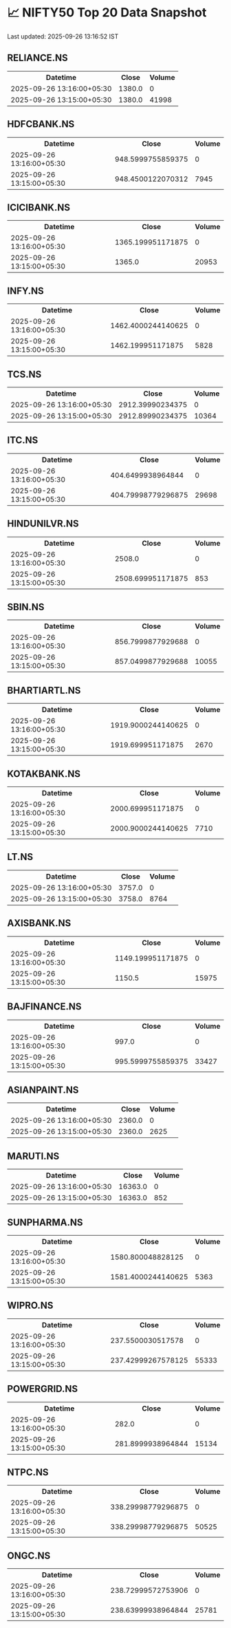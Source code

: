 # 📈 NIFTY50 Top 20 Data Snapshot

Last updated: 2025-09-26 13:16:52 IST

## RELIANCE.NS

<table>
  <tr><th>Datetime</th><th>Close</th><th>Volume</th></tr>
  <tr><td>2025-09-26 13:16:00+05:30</td><td>1380.0</td><td>0</td></tr>
  <tr><td>2025-09-26 13:15:00+05:30</td><td>1380.0</td><td>41998</td></tr>
</table>

## HDFCBANK.NS

<table>
  <tr><th>Datetime</th><th>Close</th><th>Volume</th></tr>
  <tr><td>2025-09-26 13:16:00+05:30</td><td>948.5999755859375</td><td>0</td></tr>
  <tr><td>2025-09-26 13:15:00+05:30</td><td>948.4500122070312</td><td>7945</td></tr>
</table>

## ICICIBANK.NS

<table>
  <tr><th>Datetime</th><th>Close</th><th>Volume</th></tr>
  <tr><td>2025-09-26 13:16:00+05:30</td><td>1365.199951171875</td><td>0</td></tr>
  <tr><td>2025-09-26 13:15:00+05:30</td><td>1365.0</td><td>20953</td></tr>
</table>

## INFY.NS

<table>
  <tr><th>Datetime</th><th>Close</th><th>Volume</th></tr>
  <tr><td>2025-09-26 13:16:00+05:30</td><td>1462.4000244140625</td><td>0</td></tr>
  <tr><td>2025-09-26 13:15:00+05:30</td><td>1462.199951171875</td><td>5828</td></tr>
</table>

## TCS.NS

<table>
  <tr><th>Datetime</th><th>Close</th><th>Volume</th></tr>
  <tr><td>2025-09-26 13:16:00+05:30</td><td>2912.39990234375</td><td>0</td></tr>
  <tr><td>2025-09-26 13:15:00+05:30</td><td>2912.89990234375</td><td>10364</td></tr>
</table>

## ITC.NS

<table>
  <tr><th>Datetime</th><th>Close</th><th>Volume</th></tr>
  <tr><td>2025-09-26 13:16:00+05:30</td><td>404.6499938964844</td><td>0</td></tr>
  <tr><td>2025-09-26 13:15:00+05:30</td><td>404.79998779296875</td><td>29698</td></tr>
</table>

## HINDUNILVR.NS

<table>
  <tr><th>Datetime</th><th>Close</th><th>Volume</th></tr>
  <tr><td>2025-09-26 13:16:00+05:30</td><td>2508.0</td><td>0</td></tr>
  <tr><td>2025-09-26 13:15:00+05:30</td><td>2508.699951171875</td><td>853</td></tr>
</table>

## SBIN.NS

<table>
  <tr><th>Datetime</th><th>Close</th><th>Volume</th></tr>
  <tr><td>2025-09-26 13:16:00+05:30</td><td>856.7999877929688</td><td>0</td></tr>
  <tr><td>2025-09-26 13:15:00+05:30</td><td>857.0499877929688</td><td>10055</td></tr>
</table>

## BHARTIARTL.NS

<table>
  <tr><th>Datetime</th><th>Close</th><th>Volume</th></tr>
  <tr><td>2025-09-26 13:16:00+05:30</td><td>1919.9000244140625</td><td>0</td></tr>
  <tr><td>2025-09-26 13:15:00+05:30</td><td>1919.699951171875</td><td>2670</td></tr>
</table>

## KOTAKBANK.NS

<table>
  <tr><th>Datetime</th><th>Close</th><th>Volume</th></tr>
  <tr><td>2025-09-26 13:16:00+05:30</td><td>2000.699951171875</td><td>0</td></tr>
  <tr><td>2025-09-26 13:15:00+05:30</td><td>2000.9000244140625</td><td>7710</td></tr>
</table>

## LT.NS

<table>
  <tr><th>Datetime</th><th>Close</th><th>Volume</th></tr>
  <tr><td>2025-09-26 13:16:00+05:30</td><td>3757.0</td><td>0</td></tr>
  <tr><td>2025-09-26 13:15:00+05:30</td><td>3758.0</td><td>8764</td></tr>
</table>

## AXISBANK.NS

<table>
  <tr><th>Datetime</th><th>Close</th><th>Volume</th></tr>
  <tr><td>2025-09-26 13:16:00+05:30</td><td>1149.199951171875</td><td>0</td></tr>
  <tr><td>2025-09-26 13:15:00+05:30</td><td>1150.5</td><td>15975</td></tr>
</table>

## BAJFINANCE.NS

<table>
  <tr><th>Datetime</th><th>Close</th><th>Volume</th></tr>
  <tr><td>2025-09-26 13:16:00+05:30</td><td>997.0</td><td>0</td></tr>
  <tr><td>2025-09-26 13:15:00+05:30</td><td>995.5999755859375</td><td>33427</td></tr>
</table>

## ASIANPAINT.NS

<table>
  <tr><th>Datetime</th><th>Close</th><th>Volume</th></tr>
  <tr><td>2025-09-26 13:16:00+05:30</td><td>2360.0</td><td>0</td></tr>
  <tr><td>2025-09-26 13:15:00+05:30</td><td>2360.0</td><td>2625</td></tr>
</table>

## MARUTI.NS

<table>
  <tr><th>Datetime</th><th>Close</th><th>Volume</th></tr>
  <tr><td>2025-09-26 13:16:00+05:30</td><td>16363.0</td><td>0</td></tr>
  <tr><td>2025-09-26 13:15:00+05:30</td><td>16363.0</td><td>852</td></tr>
</table>

## SUNPHARMA.NS

<table>
  <tr><th>Datetime</th><th>Close</th><th>Volume</th></tr>
  <tr><td>2025-09-26 13:16:00+05:30</td><td>1580.800048828125</td><td>0</td></tr>
  <tr><td>2025-09-26 13:15:00+05:30</td><td>1581.4000244140625</td><td>5363</td></tr>
</table>

## WIPRO.NS

<table>
  <tr><th>Datetime</th><th>Close</th><th>Volume</th></tr>
  <tr><td>2025-09-26 13:16:00+05:30</td><td>237.5500030517578</td><td>0</td></tr>
  <tr><td>2025-09-26 13:15:00+05:30</td><td>237.42999267578125</td><td>55333</td></tr>
</table>

## POWERGRID.NS

<table>
  <tr><th>Datetime</th><th>Close</th><th>Volume</th></tr>
  <tr><td>2025-09-26 13:16:00+05:30</td><td>282.0</td><td>0</td></tr>
  <tr><td>2025-09-26 13:15:00+05:30</td><td>281.8999938964844</td><td>15134</td></tr>
</table>

## NTPC.NS

<table>
  <tr><th>Datetime</th><th>Close</th><th>Volume</th></tr>
  <tr><td>2025-09-26 13:16:00+05:30</td><td>338.29998779296875</td><td>0</td></tr>
  <tr><td>2025-09-26 13:15:00+05:30</td><td>338.29998779296875</td><td>50525</td></tr>
</table>

## ONGC.NS

<table>
  <tr><th>Datetime</th><th>Close</th><th>Volume</th></tr>
  <tr><td>2025-09-26 13:16:00+05:30</td><td>238.72999572753906</td><td>0</td></tr>
  <tr><td>2025-09-26 13:15:00+05:30</td><td>238.63999938964844</td><td>25781</td></tr>
</table>

